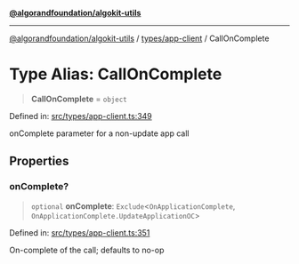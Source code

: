 [**@algorandfoundation/algokit-utils**](../../../README.md)

***

[@algorandfoundation/algokit-utils](../../../README.md) / [types/app-client](../README.md) / CallOnComplete

# Type Alias: CallOnComplete

> **CallOnComplete** = `object`

Defined in: [src/types/app-client.ts:349](https://github.com/algorandfoundation/algokit-utils-ts/blob/main/src/types/app-client.ts#L349)

onComplete parameter for a non-update app call

## Properties

### onComplete?

> `optional` **onComplete**: `Exclude`\<`OnApplicationComplete`, `OnApplicationComplete.UpdateApplicationOC`\>

Defined in: [src/types/app-client.ts:351](https://github.com/algorandfoundation/algokit-utils-ts/blob/main/src/types/app-client.ts#L351)

On-complete of the call; defaults to no-op
